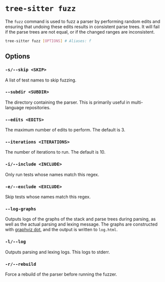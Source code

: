 # `tree-sitter fuzz`

The `fuzz` command is used to fuzz a parser by performing random edits and ensuring that undoing these edits results in
consistent parse trees. It will fail if the parse trees are not equal, or if the changed ranges are inconsistent.

```bash
tree-sitter fuzz [OPTIONS] # Aliases: f
```

## Options

### `-s/--skip <SKIP>`

A list of test names to skip fuzzing.

### `--subdir <SUBDIR>`

The directory containing the parser. This is primarily useful in multi-language repositories.

### `--edits <EDITS>`

The maximum number of edits to perform. The default is 3.

### `--iterations <ITERATIONS>`

The number of iterations to run. The default is 10.

### `-i/--include <INCLUDE>`

Only run tests whose names match this regex.

### `-e/--exclude <EXCLUDE>`

Skip tests whose names match this regex.

### `--log-graphs`

Outputs logs of the graphs of the stack and parse trees during parsing, as well as the actual parsing and lexing message.
The graphs are constructed with [graphviz dot][dot], and the output is written to `log.html`.

### `-l/--log`

Outputs parsing and lexing logs. This logs to stderr.

### `-r/--rebuild`

Force a rebuild of the parser before running the fuzzer.

[dot]: https://graphviz.org/doc/info/lang.html
